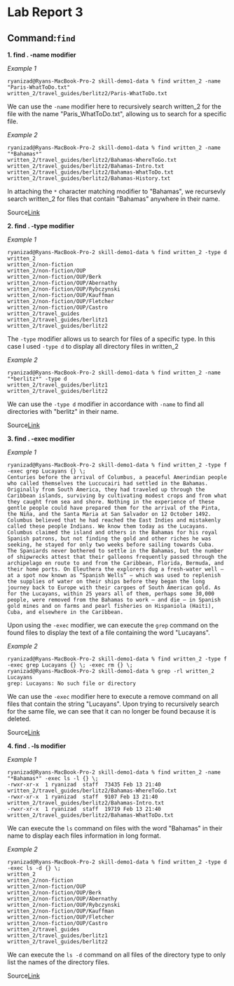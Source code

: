 # Lab Report 3

## Command:`find`

**1. find . -name modifier**
  
*Example 1*
```
ryanizad@Ryans-MacBook-Pro-2 skill-demo1-data % find written_2 -name "Paris-WhatToDo.txt"
written_2/travel_guides/berlitz2/Paris-WhatToDo.txt
```
We can use the `-name` modifier here to recursively search written_2 for the file with the name "Paris_WhatToDo.txt", allowing us to search for a specific file.

*Example 2*
```
ryanizad@Ryans-MacBook-Pro-2 skill-demo1-data % find written_2 -name "*Bahamas*"
written_2/travel_guides/berlitz2/Bahamas-WhereToGo.txt
written_2/travel_guides/berlitz2/Bahamas-Intro.txt
written_2/travel_guides/berlitz2/Bahamas-WhatToDo.txt
written_2/travel_guides/berlitz2/Bahamas-History.txt
```
In attaching the `*` character matching modifier to "Bahamas", we recursevly search written_2 for files that contain "Bahamas" anywhere in their name. 

Source[Link](https://chat.openai.com/chat)

**2. find . -type modifier**

*Example 1*
```
ryanizad@Ryans-MacBook-Pro-2 skill-demo1-data % find written_2 -type d
written_2
written_2/non-fiction
written_2/non-fiction/OUP
written_2/non-fiction/OUP/Berk
written_2/non-fiction/OUP/Abernathy
written_2/non-fiction/OUP/Rybczynski
written_2/non-fiction/OUP/Kauffman
written_2/non-fiction/OUP/Fletcher
written_2/non-fiction/OUP/Castro
written_2/travel_guides
written_2/travel_guides/berlitz1
written_2/travel_guides/berlitz2
```
The `-type` modifier allows us to search for files of a specific type. In this case I used `-type d` to display all directory files in written_2

*Example 2*
```
ryanizad@Ryans-MacBook-Pro-2 skill-demo1-data % find written_2 -name "*berlitz*" -type d 
written_2/travel_guides/berlitz1
written_2/travel_guides/berlitz2
```
We can use the `-type d` modifier in accordance with `-name` to find all directories with "berlitz" in their name.

Source[Link](https://chat.openai.com/chat)

**3. find . -exec modifier**

*Example 1*
```
ryanizad@Ryans-MacBook-Pro-2 skill-demo1-data % find written_2 -type f -exec grep Lucayans {} \;
Centuries before the arrival of Columbus, a peaceful Amerindian people who called themselves the Luccucairi had settled in the Bahamas. Originally from South America, they had traveled up through the Caribbean islands, surviving by cultivating modest crops and from what they caught from sea and shore. Nothing in the experience of these gentle people could have prepared them for the arrival of the Pinta, the Niña, and the Santa Maria at San Salvador on 12 October 1492. Columbus believed that he had reached the East Indies and mistakenly called these people Indians. We know them today as the Lucayans. Columbus claimed the island and others in the Bahamas for his royal Spanish patrons, but not finding the gold and other riches he was seeking, he stayed for only two weeks before sailing towards Cuba.
The Spaniards never bothered to settle in the Bahamas, but the number of shipwrecks attest that their galleons frequently passed through the archipelago en route to and from the Caribbean, Florida, Bermuda, and their home ports. On Eleuthera the explorers dug a fresh-water well — at a spot now known as “Spanish Wells” — which was used to replenish the supplies of water on their ships before they began the long journey back to Europe with their cargoes of South American gold. As for the Lucayans, within 25 years all of them, perhaps some 30,000 people, were removed from the Bahamas to work — and die — in Spanish gold mines and on farms and pearl fisheries on Hispaniola (Haiti), Cuba, and elsewhere in the Caribbean.
```
Upon using the `-exec` modifier, we can execute the `grep` command on the found files to display the text of a file containing the word "Lucayans".

*Example 2*
```
ryanizad@Ryans-MacBook-Pro-2 skill-demo1-data % find written_2 -type f -exec grep Lucayans {} \; -exec rm {} \;
ryanizad@Ryans-MacBook-Pro-2 skill-demo1-data % grep -rl written_2 Lucayans                                    
grep: Lucayans: No such file or directory
```
We can use the `-exec` modifier here to execute a remove command on all files that contain the string "Lucayans". Upon trying to recursively search for the same file, we can see that it can no longer be found because it is deleted. 

Source[Link](https://chat.openai.com/chat)

**4. find . -ls modifier**

*Example 1*
```
ryanizad@Ryans-MacBook-Pro-2 skill-demo1-data % find written_2 -name "*Bahamas*" -exec ls -l {} \;
-rwxr-xr-x  1 ryanizad  staff  73435 Feb 13 21:40 written_2/travel_guides/berlitz2/Bahamas-WhereToGo.txt
-rwxr-xr-x  1 ryanizad  staff  9107 Feb 13 21:40 written_2/travel_guides/berlitz2/Bahamas-Intro.txt
-rwxr-xr-x  1 ryanizad  staff  19719 Feb 13 21:40 written_2/travel_guides/berlitz2/Bahamas-WhatToDo.txt
```
We can execute the `ls` command on files with the word "Bahamas" in their name to display each files information in long format. 

*Example 2*
```
ryanizad@Ryans-MacBook-Pro-2 skill-demo1-data % find written_2 -type d -exec ls -d {} \;
written_2
written_2/non-fiction
written_2/non-fiction/OUP
written_2/non-fiction/OUP/Berk
written_2/non-fiction/OUP/Abernathy
written_2/non-fiction/OUP/Rybczynski
written_2/non-fiction/OUP/Kauffman
written_2/non-fiction/OUP/Fletcher
written_2/non-fiction/OUP/Castro
written_2/travel_guides
written_2/travel_guides/berlitz1
written_2/travel_guides/berlitz2
```
We can execute the `ls -d` command on all files of the directory type to only list the names of the directory files. 

Source[Link](https://chat.openai.com/chat)
